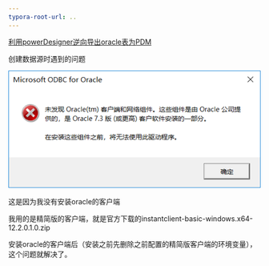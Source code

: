 ```yaml
---
typora-root-url: ..
---
```


[利用powerDesigner逆向导出oracle表为PDM](<https://blog.csdn.net/shehun11/article/details/45038501>)

创建数据源时遇到的问题

![ABCFD281-BD81-4b15-9149-81F7915A9D92](/images/db/ABCFD281-BD81-4b15-9149-81F7915A9D92.png)

这是因为我没有安装oracle的客户端

我用的是精简版的客户端，就是官方下载的instantclient-basic-windows.x64-12.2.0.1.0.zip

安装oracle的客户端后（安装之前先删除之前配置的精简版客户端的环境变量），这个问题就解决了。
